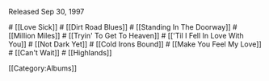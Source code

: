 <p class="recdate">Released Sep 30, 1997</p>
# [[Love Sick]]
# [[Dirt Road Blues]]
# [[Standing In The Doorway]]
# [[Million Miles]]
# [[Tryin' To Get To Heaven]]
# [['Til I Fell In Love With You]]
# [[Not Dark Yet]]
# [[Cold Irons Bound]]
# [[Make You Feel My Love]]
# [[Can't Wait]]
# [[Highlands]]

[[Category:Albums]]